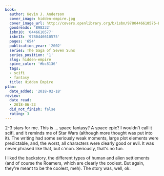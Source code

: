 ```yaml
---
book:
  author: Kevin J. Anderson
  cover_image: hidden-empire.jpg
  cover_image_url: http://covers.openlibrary.org/b/isbn/9780446610575-L.jpg
  goodreads: '898232'
  isbn10: '0446610577'
  isbn13: '9780446610575'
  pages: '654'
  publication_year: '2002'
  series: The Saga of Seven Suns
  series_position: '1'
  slug: hidden-empire
  spine_color: '#bc8136'
  tags:
  - scifi
  - fantasy
  title: Hidden Empire
plan:
  date_added: '2018-02-18'
review:
  date_read:
  - 2018-06-23
  did_not_finish: false
  rating: 3
---
```


2-3 stars for me. This is … space fantasy? A space epic? I wouldn't call it scifi, and it reminds me of Star Wars (although more thought was put into it). The writing had some seriously weak moments, large plot elements were predictable, and, the worst, all characters were clearly good or evil. It was never phrased like that, but c'mon. Seriously, that's no fun.

I liked the backstory, the different types of human and alien settlements (and of course the Roamers, which are clearly the coolest. But again, they're meant to be the coolest, meh). The story was, well, ok.
